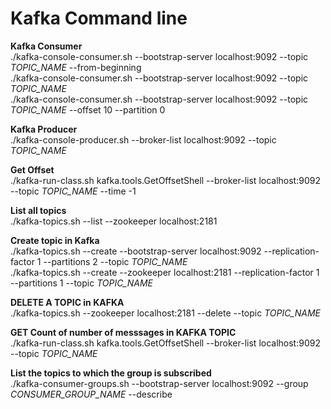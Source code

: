 # Kafka Command line 

**Kafka Consumer**  
./kafka-console-consumer.sh --bootstrap-server localhost:9092 --topic _TOPIC_NAME_ --from-beginning   
./kafka-console-consumer.sh --bootstrap-server localhost:9092 --topic _TOPIC_NAME_  
./kafka-console-consumer.sh --bootstrap-server localhost:9092 --topic _TOPIC_NAME_ --offset 10 --partition 0  

**Kafka Producer**   
./kafka-console-producer.sh --broker-list localhost:9092 --topic _TOPIC_NAME_  

**Get Offset**  
./kafka-run-class.sh kafka.tools.GetOffsetShell --broker-list localhost:9092 --topic _TOPIC_NAME_ --time -1  

**List all topics**  
./kafka-topics.sh --list --zookeeper localhost:2181  

**Create topic in Kafka**  
./kafka-topics.sh --create --bootstrap-server localhost:9092 --replication-factor 1 --partitions 2 --topic _TOPIC_NAME_  
./kafka-topics.sh --create --zookeeper localhost:2181 --replication-factor 1 --partitions 1 --topic _TOPIC_NAME_  

**DELETE A TOPIC in KAFKA**  
./kafka-topics.sh --zookeeper localhost:2181 --delete --topic _TOPIC_NAME_  
  
**GET Count of number of messsages in KAFKA TOPIC**  
./kafka-run-class.sh kafka.tools.GetOffsetShell --broker-list localhost:9092 --topic _TOPIC_NAME_

**List the topics to which the group is subscribed**  
./kafka-consumer-groups.sh --bootstrap-server localhost:9092 --group _CONSUMER_GROUP_NAME_ --describe

